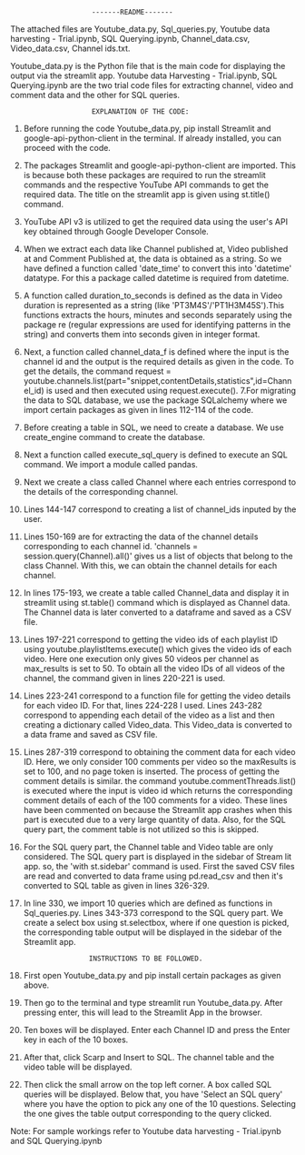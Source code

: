 						-------README-------
The attached files are Youtube_data.py, Sql_queries.py, Youtube data harvesting - Trial.ipynb, SQL Querying.ipynb, Channel_data.csv, Video_data.csv, Channel ids.txt.

Youtube_data.py is the Python file that is the main code for displaying the output via the streamlit app. 
Youtube data Harvesting - Trial.ipynb, SQL Querying.ipynb are the two trial code files for extracting channel, video and comment data and the other for SQL queries.

						  
						EXPLANATION OF THE CODE:

1. Before running the code Youtube_data.py, pip install Streamlit and google-api-python-client in the terminal. If already installed, you can proceed with the code.
2. The packages Streamlit and google-api-python-client are imported. This is because both these packages are required to run the streamlit commands and the respective YouTube API commands to get the required data. The title on the streamlit app is given using st.title() command.
3. YouTube API v3 is utilized to get the required data using the user's API key obtained through Google Developer Console.
4. When we extract each data like Channel published at, Video published at and Comment Published at, the data is obtained as a string. So we have defined a function called 'date_time' to convert this into 'datetime' datatype. For this a package called datetime is required from datetime.
5. A function called duration_to_seconds is defined as the data in Video duration is represented as a string (like 'PT3M4S'/'PT1H3M45S').This functions extracts the hours, minutes and seconds separately using the package re (regular expressions are used for identifying patterns in the string) and converts them into seconds given in integer format.
6. Next, a function called channel_data_f is defined where the input is the channel id and the output is the required details as given in the code. To get the details, the command request = youtube.channels.list(part="snippet,contentDetails,statistics",id=Channel_id) is used and then executed using request.execute(). 
7.For migrating the data to SQL database, we use the package SQLalchemy where we import certain packages as given in lines 112-114 of the code.
8. Before creating a table in SQL, we need to create a database. We use create_engine command to create the database.
9. Next a function called execute_sql_query is defined to execute an SQL command. We import a module called pandas. 
10. Next we create a class called Channel where each entries correspond to the details of the corresponding channel. 
11. Lines 144-147 correspond to creating a list of channel_ids inputed by the user.
12. Lines 150-169 are for extracting the data of the channel details corresponding to each channel id. 'channels = session.query(Channel).all()' gives us a list of objects that belong to the class Channel. With this, we can obtain the channel details for each channel.
13. In lines 175-193, we create a table called Channel_data and display it in streamlit using st.table() command which is displayed as Channel data. The Channel data is later converted to a dataframe and saved as a CSV file.
14. Lines 197-221 correspond to getting the video ids of each playlist ID using youtube.playlistItems.execute() which gives the video ids of each video. Here one execution only gives 50 videos per channel as max_results is set to 50. To obtain all the video IDs of all videos of the channel, the command given in lines 220-221 is used.
15. Lines 223-241 correspond to a function file for getting the video details for each video ID. For that, lines 224-228 I used. Lines 243-282 correspond to appending each detail of the video as a list and then creating a dictionary called Video_data. This Video_data is converted to a data frame and saved as CSV file.
16. Lines 287-319 correspond to obtaining the comment data for each video ID. Here, we only consider 100 comments per video so the maxResults is set to 100, and no page token is inserted. The process of getting the comment details is similar. the command youtube.commentThreads.list() is executed where the input is video id which returns the corresponding comment details of each of the 100 comments for a video. These lines have been commented on because the Streamlit app crashes when this part is executed due to a very large quantity of data. Also, for the SQL query part, the comment table is not utilized so this is skipped.
17. For the SQL query part, the Channel table and Video table are only considered. The SQL query part is displayed in the sidebar of Stream lit app. so, the 'with st.sidebar' command is used. First the saved CSV files are read and converted to data frame using pd.read_csv and then it's converted to SQL table as given in lines 326-329.
18. In line 330, we import 10 queries which are defined as functions in Sql_queries.py. Lines 343-373 correspond to the SQL query part. We create a select box using st.selectbox, where if one question is picked, the corresponding table output will be displayed in the sidebar of the Streamlit app. 

						INSTRUCTIONS TO BE FOLLOWED.
1. First open Youtube_data.py and pip install certain packages as given above.
2. Then go to the terminal and type streamlit run Youtube_data.py. After pressing enter, this will lead to the Streamlit App in the browser.
3. Ten boxes will be displayed. Enter each Channel ID and press the Enter key in each of the 10 boxes.
4. After that, click Scarp and Insert to SQL. The channel table and the video table will be displayed.
5. Then click the small arrow on the top left corner. A box called SQL queries will be displayed. Below that, you have 'Select an SQL query' where you have the option to pick any one of the 10 questions. Selecting the one gives the table output corresponding to the query clicked.

Note:
For sample workings refer to Youtube data harvesting - Trial.ipynb and SQL Querying.ipynb

						

 

